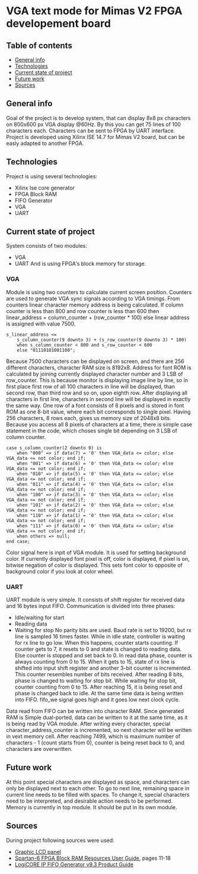 # VGA text mode for Mimas V2 FPGA developement board

## Table of contents
* [General info](#general-info)
* [Technologies](#technologies)
* [Current state of project](#current-state-of-project)
* [Future work](#future-work)
* [Sources](#sources)

## General info
Goal of the project is to develop system, that can display 8x8 px characters on 800x600 px VGA display @60Hz. By this you can get 75 lines of 100 characters each. Characters can be sent to FPGA by UART interface.
Project is developed using Xilinx ISE 14.7 for Mimas V2 board, but can be easly adapted to another FPGA.

## Technologies
Project is using several technologies:
* Xilinx Ise core generator
* FPGA Block RAM
* FIFO Generator
* VGA
* UART

## Current state of project
System consists of two modules:
* VGA
* UART
And is using FPGA's block memory for storage.

### VGA
Module is using two counters to calculate current screen position. Counters are used to generate VGA sync signals according to VGA timings. From counters linear character memory address is being calculated. If column counter is less than 800 and row counter is less than 600 then
linear_address = column_counter + (row_counter * 100)
else linear address is assigned with value 7500.
```
s_linear_address <= 	
	s_column_counter(9 downto 3) + (s_row_counter(9 downto 3) * 100)
	when s_column_counter < 800 and s_row_counter < 600
	else "01110101001100";
```
Because 7500 characters can be displayed on screen, and there are 256 different characters, character RAM size is 8192x8. Address for font ROM is calculated by joining currently displayed character number and 3 LSB of row_counter. This is because monitor is displaying image line by line, so in first place first row of all 100 characters in line will be displayed, than second row, than third row and so on, upon eighth row. After displaying all characters in first line, characters in second line will be displayed in exactly the same way. One row of a font consists of 8 pixels and is stored in font ROM as one 8-bit value, where each bit corresponds to single pixel. Having 256 characters, 8 rows each, gives us memory size of 2048x8 bits. Because you access all 8 pixels of characters at a time, there is simple case statement in the code, which choses single bit depending on 3 LSB of column counter.
```
case s_column_counter(2 downto 0) is
	when "000" => if data(7) = '0' then VGA_data <= color; else VGA_data <= not color; end if;
	when "001" => if data(6) = '0' then VGA_data <= color; else VGA_data <= not color; end if;
	when "010" => if data(5) = '0' then VGA_data <= color; else VGA_data <= not color; end if;
	when "011" => if data(4) = '0' then VGA_data <= color; else VGA_data <= not color; end if;
	when "100" => if data(3) = '0' then VGA_data <= color; else VGA_data <= not color; end if;
	when "101" => if data(2) = '0' then VGA_data <= color; else VGA_data <= not color; end if;
	when "110" => if data(1) = '0' then VGA_data <= color; else VGA_data <= not color; end if;
	when "111" => if data(0) = '0' then VGA_data <= color; else VGA_data <= not color; end if;
	when others => null;
end case;
```
Color signal here is inpit of VGA module. It is used for setting background color. If currently displayed font pixel is off, color is displayed, if pixel is on, bitwise negation of color is displayed. This sets font color to opposite of background color if you look at color wheel.

### UART
UART module is very simple. It consists of shift register for received data and 16 bytes input FIFO.
Communication is divided into three phases:
* Idle/waiting for start
* Reading data
* Waiting for stop
No parity bits are used. Baud rate is set to 19200, but rx line is sampled 16 times faster.
While in idle state, controller is waiting for rx line to go low. When this happens, counter starts counting. If counter gets to 7, it resets to 0 and state is changed to reading data. Else counter is stopped and set back to 0.
In read data phase, counter is always counting from 0 to 15. When it gets to 15, state of rx line is shifted into input shift register and another 3-bit counter is incremented. This counter resembles number of bits received. After reading 8 bits, phase is changed to waiting for stop bit.
While waiting for stop bit, counter counting from 0 to 15. After reaching 15, it is being reset and phase is changed back to idle. At the same time data is being written into FIFO. fifo_we signal goes high and it goes low next clock cycle.

Data read from FIFO can be written into character RAM. Since generated RAM is Simple dual-ported, data can be written to it at the same time, as it is being read by VGA module. After writing every character, special character_address_counter is incremented, so next character will be written in vext memory cell. After reaching 7499, which is maximum number of characters - 1 (count starts from 0), counter is being reset back to 0, and characters are overwritten.

## Future work
At this point special characters are displayed as space, and characters can only be displayed next to each other. To go to next line, remaining space in current line needs to be filled with spaces. To change it, special characters need to be interpreted, and desirable action needs to be performed.
Memory is currently in top module. It should be put in its own module.

## Sources
During project following sources were used:
* [Graphic LCD panel](https://www.fpga4fun.com/GraphicLCDpanel.html)
* [Spartan-6 FPGA Block RAM Resources User Guide](https://www.xilinx.com/support/documentation/user_guides/ug383.pdf), pages 11-18
* [LogiCORE IP FIFO Generator v9.3 Product Guide](https://www.xilinx.com/support/documentation/ip_documentation/fifo_generator/v9_3/pg057-fifo-generator.pdf)
